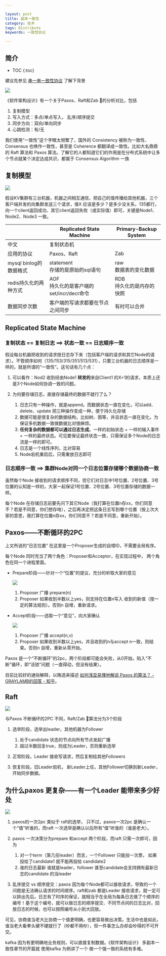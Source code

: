 ```yaml
---

layout: post
title: 副本一致性
category: 技术
tags: Distribute
keywords: 一致性协议

---
```


## 简介

* TOC
{:toc}

建议先参见 [串一串一致性协议](http://topsli.github.io/2018/09/27/consistency_protocol.html) 了解下背景

![](/public/upload/distribute/consistency.png)

《软件架构设计》有一个关于Paxos、Raft和Zab 的分析对比，包括

1. 复制模型
2. 写入方式：多点/单点写入， 乱序/顺序提交
3. 同步方向：双向/单向同步
4. 心跳检测：有/无


我们使用“一致性”这个字眼太频繁了，国外的 Consistency 被称为一致性、Consensus 也唤作一致性，甚至是 Coherence 都翻译成一致性。比如大名鼎鼎的 Raft 算法和 Paxos 算法。了解它的人都知道它们的作用是在分布式系统中让多个节点就某个决定达成共识，都属于 Consensus Algorithm 一族

## 复制模型

![](/public/upload/distribute/consistency_copy_log.png)

假设KV集群有三台机器，机器之间相互通信，把自己的值传播给其他机器，三个客户端并发的向集群发送三个请求，值X 应该是多少？是多少没关系，135都行，向一个client返回成功、其它client返回失败（或实际值）即可，关键是Node1、Node2、Node3 一致。

||Replicated State Machine|Primary-Backup System|
|---|---|---|
|中文|复制状态机|
|应用的协议|Paxos、Raft|Zab|
|mysql binlog的数据格式|statement<br>存储的是原始的sql语句|raw<br>数据表的变化数据|
|redis持久化的两种方式|AOF<br>持久化的是客户端的set/incr/decr命令|RDB<br>持久化的是内存的快照|
|数据同步次数|客户端的写请求都要在节点之间同步|有时可以合并|

## Replicated State Machine

### 复制状态 == 复制日志 ==> 状态一致 == 日志顺序一致

假设每台机器把收到的请求按日志存下来（包括客户端的请求和其它Node的请求）。不管顺序如何（135/153/315/351/513/531），只要三台机器的日志顺序是一样的，就是所谓的“一致性”。这句话有几个点：

1. 可以看作：Nod2 收到经由Node1 **转发的**来自Client1 的X=1的请求，本质上还是3个Node如何协调一致的问题。
2. 为何要存储日志，直接存储最终的数据不就行了么？

	1. 日志只有一种操作，就是append。而数据状态一直在变化，可以add、delete、update 把三种操作变成一种，便于持久化存储
	2. 数据可能是很复杂的数据结构，比如树、图等，并且状态一直在变化，为保证多机数据一致做数据比对很麻烦。
	3. **任何复杂的数据都可以通过日志生成**。一样的初始状态 + 一样的输入事件 = 一样的最终状态。可见要保证最终状态一致，只需保证多个Node的日志流是一样的即可。
	4. 日志是一个线性序列，比对容易 
	5. Node宕机重启后，只需重放日志即可

### 日志顺序一致 ==> 集群Node对同一个日志位置存储哪个数据协商一致

虽然每个Node 接收到的请求顺序不同，但它们对日志中1号位置、2号位置、3号位置的认知是一样的，大家一起保证1号位置、2号位置、3号位置存储的数据一样。

每个Node 在存储日志前要先问下其它Node（我打算在位置n存xx，你们同意不？若是不同意，你们想存啥），之后再决定把这条日志写到哪个位置（按上次大家的意思，我打算在位置n存xx，你们同意不？若是不同意，重新开始）。


## Paxos——不断循环的2PC

上文所说的“日志位置” 在这里是一个Proposer生成的自增ID，不需要全局有序。

每个Node 同时充当了两个角色：Proposer和Acceptor，在实现过程中， 两个角色在同一个进程里面。

* Prepare阶段——针对一个“位置”的提议，充分的听取大家的意见

	![](/public/upload/distribute/paxos_propose_stage.png)

	1. Proposer 广播 prepare(n)
	2. Proposer 如果收到半数以上yes，则支持在位置n写入 收到的新值（按一定的算法规则）。否则n 自增，重新请求。

* Accept阶段——选取一个“意见”，向大家确认
		
	![](/public/upload/distribute/paxos_accept_stage.png)

	1. Proposer 广播 accept(n,v)
	2. Proposer 如果收到半数以上yes，并且收到的n与accept n一致，则结束。否则n 自增，重新从零开始。

Paxos 是一个“不断循环”的2pc，两个阶段都可能会失败，从0开始，陷入“不断”循环，即“活锁”问题（一直得动，但没有结果）。

目前比较好的通俗解释，以贿选来描述 [如何浅显易懂地解说 Paxos 的算法？ - GRAYLAMB的回答 - 知乎](https://www.zhihu.com/question/19787937/answer/107750652)。

## Raft

![](/public/upload/distribute/raft_copy_log.png)

与Paxos 不断循环的2PC 不同，Raft/Zab 算法分为3个阶段

1. 选举阶段，选举出leader，其他机器为Follower

	1. 处于candidate 状态的节点向所有节点发起广播
	2. 超过半数回复true，则成为Leader，否则重新选举
2. 正常阶段，Leader 接收写请求，然后复制给其他Followers
3. 恢复阶段，旧Leader宕机， 新Leader上任，其他Follower切换到新Leader，开始同步数据。 

## 为什么paxos 更复杂——有一个Leader 能带来多少好处

![](/public/upload/distribute/paxos_vs_raft.png)

1. paxos的一次2pc 类似于 raft的选举， 只不过，paxos一次2pc 是确认一个“值”听谁的，而raft 一次选举是确认以后所有“值”听谁的（谁是老大）。
2. paxos 一次决策分为prepare 和accept 两个阶段，而raft 只需一次即可，因为

	1. 对一个term（第几任leader）而言，一个Follower 只能投一次票， 如果投给了candidate1 就不能再投给 candidate2
	2. 谁的日志最新 谁就是leader，follower 甚至candidate会支持拥有最新日志的candidate 的当leader

3. 乱序提交 vs 顺序提交：paxos 因为每个Node都可以接收请求，导致的一个问题是无法确认请求的时间顺序。raft和zab 都是Leader 接收请求，就一定可以排出先后。日志有了时序的保证，就相当于在全局为每条日志做了个顺序的编号！基于这个编号，就可以做日志的顺序提交、不同节点间的日志比对，回放日志的时候，也可以按照编号从小到大回放。

可见，协商谁当老大比协商一个值更明确，也更容易做出决策。生活中也是如此，谁当老大看拳头硬不硬就行了（吵都不用吵），但一件事怎么办却会吵得的不可开交。


kafka 因为有更明确地业务规则，可以直接复制数据。《软件架构设计》 多副本一致性章节的开篇就 使用kafka 为例讲了一个 做一个强一致的系统有多难。
